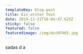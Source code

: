 ```yaml
---
templateKey: blog-post
title: Ein erster Text
date: 2019-11-21T16:04:47.625Z
sticky: false
featured: false
featuredimage: /img/dsc07465.jpg
---
```

sadas d a
